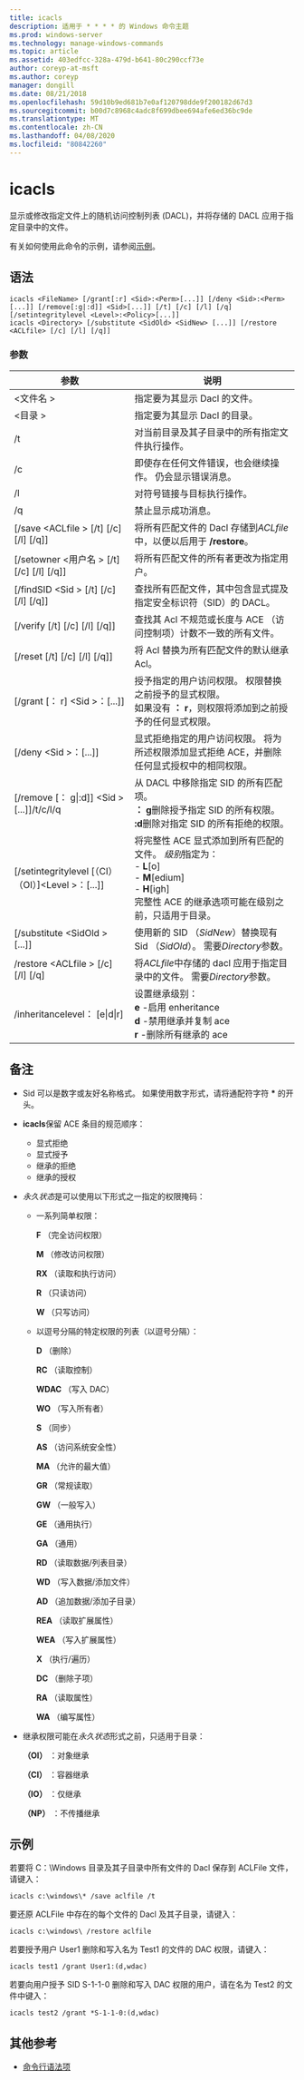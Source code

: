 ```yaml
---
title: icacls
description: 适用于 * * * * 的 Windows 命令主题
ms.prod: windows-server
ms.technology: manage-windows-commands
ms.topic: article
ms.assetid: 403edfcc-328a-479d-b641-80c290ccf73e
author: coreyp-at-msft
ms.author: coreyp
manager: dongill
ms.date: 08/21/2018
ms.openlocfilehash: 59d10b9ed681b7e0af120798dde9f200182d67d3
ms.sourcegitcommit: b00d7c8968c4adc8f699dbee694afe6ed36bc9de
ms.translationtype: MT
ms.contentlocale: zh-CN
ms.lasthandoff: 04/08/2020
ms.locfileid: "80842260"
---
```

# <a name="icacls"></a>icacls

显示或修改指定文件上的随机访问控制列表 (DACL)，并将存储的 DACL 应用于指定目录中的文件。

有关如何使用此命令的示例，请参阅[示例](#examples)。

## <a name="syntax"></a>语法

```
icacls <FileName> [/grant[:r] <Sid>:<Perm>[...]] [/deny <Sid>:<Perm>[...]] [/remove[:g|:d]] <Sid>[...]] [/t] [/c] [/l] [/q] [/setintegritylevel <Level>:<Policy>[...]]
icacls <Directory> [/substitute <SidOld> <SidNew> [...]] [/restore <ACLfile> [/c] [/l] [/q]]
```

### <a name="parameters"></a>参数

|参数|说明|
|---------|-----------|
|\<文件名 >|指定要为其显示 Dacl 的文件。|
|\<目录 >|指定要为其显示 Dacl 的目录。|
|/t|对当前目录及其子目录中的所有指定文件执行操作。|
|/c|即使存在任何文件错误，也会继续操作。 仍会显示错误消息。|
|/l|对符号链接与目标执行操作。|
|/q|禁止显示成功消息。|
|[/save \<ACLfile > [/t] [/c] [/l] [/q]]|将所有匹配文件的 Dacl 存储到*ACLfile*中，以便以后用于 **/restore**。|
|[/setowner \<用户名 > [/t] [/c] [/l] [/q]]|将所有匹配文件的所有者更改为指定用户。|
|[/findSID \<Sid > [/t] [/c] [/l] [/q]]|查找所有匹配文件，其中包含显式提及指定安全标识符（SID）的 DACL。|
|[/verify [/t] [/c] [/l] [/q]]|查找其 Acl 不规范或长度与 ACE （访问控制项）计数不一致的所有文件。|
|[/reset [/t] [/c] [/l] [/q]]|将 Acl 替换为所有匹配文件的默认继承 Acl。|
|[/grant [： r] \<Sid >：<Perm>[...]]|授予指定的用户访问权限。 权限替换之前授予的显式权限。</br>如果没有 **： r**，则权限将添加到之前授予的任何显式权限。|
|[/deny \<Sid >：<Perm>[...]]|显式拒绝指定的用户访问权限。 将为所述权限添加显式拒绝 ACE，并删除任何显式授权中的相同权限。|
|[/remove [： g\|:d]] \<Sid > [...]]/t/c/l/q|从 DACL 中移除指定 SID 的所有匹配项。</br>**： g**删除授予指定 SID 的所有权限。</br>**:d**删除对指定 SID 的所有拒绝的权限。|
|[/setintegritylevel [（CI）（OI）]\<Level >：<Policy>[...]]|将完整性 ACE 显式添加到所有匹配的文件。 *级别*指定为：</br>-   **L**[o]</br>-   **M**[edium]</br>-   **H**[igh]</br>完整性 ACE 的继承选项可能在级别之前，只适用于目录。|
|[/substitute \<SidOld > <SidNew> [...]]|使用新的 SID （*SidNew*）替换现有 Sid （*SidOld*）。 需要*Directory*参数。|
|/restore \<ACLfile > [/c] [/l] [/q]|将*ACLfile*中存储的 dacl 应用于指定目录中的文件。 需要*Directory*参数。|
|/inheritancelevel： [e\|d\|r]|设置继承级别： <br>  **e** -启用 enheritance <br>**d** -禁用继承并复制 ace <br>**r** -删除所有继承的 ace

## <a name="remarks"></a>备注

-   Sid 可以是数字或友好名称格式。 如果使用数字形式，请将通配符字符 **&#42;** 的开头。
-   **icacls**保留 ACE 条目的规范顺序：  
    -   显式拒绝
    -   显式授予
    -   继承的拒绝
    -   继承的授权
-   *永久状态*是可以使用以下形式之一指定的权限掩码：  
    -   一系列简单权限：

        **F** （完全访问权限）

        **M** （修改访问权限）

        **RX** （读取和执行访问）

        **R** （只读访问）

        **W** （只写访问）
    -   以逗号分隔的特定权限的列表（以逗号分隔）：

        **D** （删除）

        **RC** （读取控制）

        **WDAC** （写入 DAC）

        **WO** （写入所有者）

        **S** （同步）

        **AS** （访问系统安全性）

        **MA** （允许的最大值）

        **GR** （常规读取）

        **GW** （一般写入）

        **GE** （通用执行）

        **GA** （通用）

        **RD** （读取数据/列表目录）

        **WD** （写入数据/添加文件）

        **AD** （追加数据/添加子目录）

        **REA** （读取扩展属性）

        **WEA** （写入扩展属性）

        **X** （执行/遍历）

        **DC** （删除子项）

        **RA** （读取属性）

        **WA** （编写属性）
-   继承权限可能在*永久状态*形式之前，只适用于目录：

    **（OI）** ：对象继承

    **（CI）** ：容器继承

    **（IO）** ：仅继承

    **（NP）** ：不传播继承

## <a name="examples"></a>示例

若要将 C：\Windows 目录及其子目录中所有文件的 Dacl 保存到 ACLFile 文件，请键入：

```
icacls c:\windows\* /save aclfile /t
```

要还原 ACLFile 中存在的每个文件的 Dacl 及其子目录，请键入：

```
icacls c:\windows\ /restore aclfile
```

若要授予用户 User1 删除和写入名为 Test1 的文件的 DAC 权限，请键入：

```
icacls test1 /grant User1:(d,wdac)
```

若要向用户授予 SID S-1-1-0 删除和写入 DAC 权限的用户，请在名为 Test2 的文件中键入：

```
icacls test2 /grant *S-1-1-0:(d,wdac)
```

## <a name="additional-references"></a>其他参考

- [命令行语法项](command-line-syntax-key.md)
